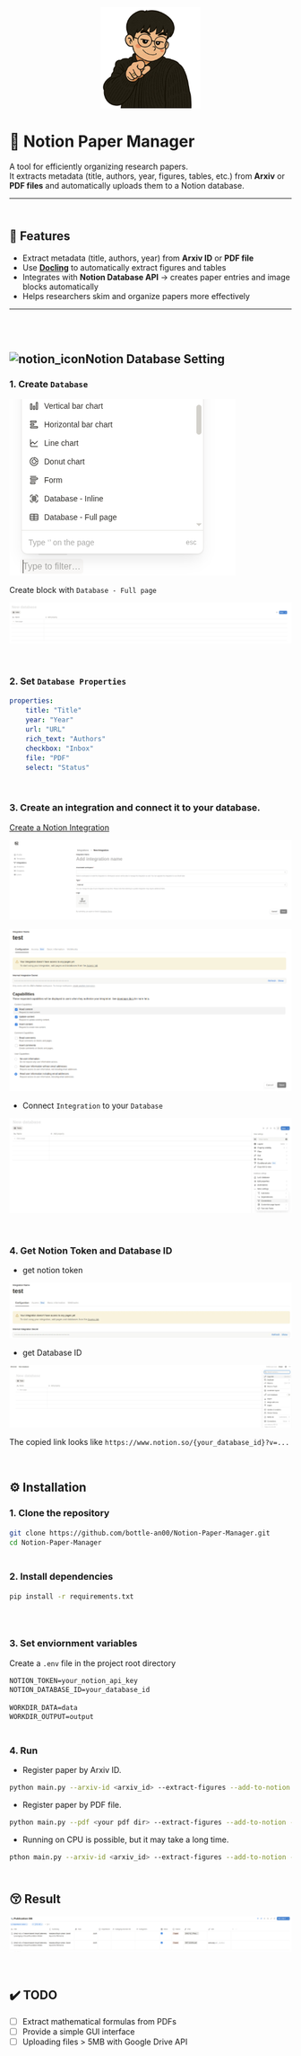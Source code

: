 <p align="center">
  <img src="image/avatar.png" alt="avatar" width="180" height="180">
</p>


# 📘 Notion Paper Manager

A tool for efficiently organizing research papers.  
It extracts metadata (title, authors, year, figures, tables, etc.) from **Arxiv** or **PDF files** and automatically uploads them to a Notion database. 

---

## <br>🌟 Features
- Extract metadata (title, authors, year) from **Arxiv ID** or **PDF file**  
- Use **[Docling](https://github.com/docling-project/docling)** to automatically extract figures and tables  
- Integrates with **Notion Database API** → creates paper entries and image blocks automatically  
- Helps researchers skim and organize papers more effectively  

---

## 

<br>

## ![notion_icon](/home/jba/Notion-Paper-Manager/image/notion_icon.png)Notion Database Setting

### 1. Create `Database`

![make Database](./image/create_Database_Fullpage.png)

Create block with `Database - Full page` 

![Database made](./image/Database_made.png)

<BR>

### 2. Set `Database Properties`

``` yaml
properties:
    title: "Title"
    year: "Year"
    url: "URL"
    rich_text: "Authors"
    checkbox: "Inbox"
    file: "PDF"
    select: "Status"
```

<BR>

### 3. Create an integration and connect it to your database.

[Create a Notion Integration](https://developers.notion.com/docs/create-a-notion-integration) 

![createIntegration](./image/create_Integration.png)



![IntegrationSetting](./image/Integrationsetting.png)

- Connect `Integration` to your `Database`

![connectIntegration](./image/connectIntegration.png)

<BR>

### 4. Get Notion Token and Database ID 

- get notion token

![getnotiontoken](./image/Integration_secret.png)

- get Database ID

![getdatabaseID](./image/getDatabaseID.png)

The copied link looks like `https://www.notion.so/{your_database_id}?v=...`

<br>

## ⚙️ Installation

### 1. Clone the repository

```bash
git clone https://github.com/bottle-an00/Notion-Paper-Manager.git
cd Notion-Paper-Manager
```

### <br>2. Install dependencies
```bash
pip install -r requirements.txt
```

### <br>

### 3. Set enviornment variables 

Create a `.env` file in the project root directory

```env
NOTION_TOKEN=your_notion_api_key
NOTION_DATABASE_ID=your_database_id

WORKDIR_DATA=data
WORKDIR_OUTPUT=output
```

### <br>4. Run

- Register paper by Arxiv ID.

```bash
python main.py --arxiv-id <arxiv_id> --extract-figures --add-to-notion --device cuda
```

- Register paper by PDF file.

```bash
python main.py --pdf <your pdf dir> --extract-figures --add-to-notion --device cuda
```

- Running on CPU is possible, but it may take a long time.

```bash
pthon main.py --arxiv-id <arxiv_id> --extract-figures --add-to-notion --device cpu
```



## <br>😚 Result

![result](./image/RESULT.png)

<br>

## ✔️ TODO

- [ ] Extract mathematical formulas from PDFs
- [ ] Provide a simple GUI interface
- [ ] Uploading files > 5MB with Google Drive API
